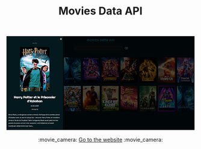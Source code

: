 <h1 align="center">Movies Data API</h1>
<br />
<p align="center">
  <img src="https://github.com/mselek/movies-data-api/blob/main/mda.webp" alt="website preview" width="500" height="250" />
</p>

<p align="center">
  :movie_camera: <a href="https://github.com/mselek/movies-data-api/">Go to the website</a> :movie_camera:
</p>
